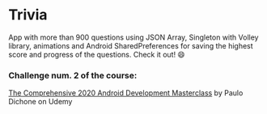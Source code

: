 # Trivia

App with more than 900 questions using JSON Array, Singleton with Volley library, animations and Android SharedPreferences for saving the highest score and progress of the questions. Check it out!  :smile:

### Challenge num. 2 of the course:
[The Comprehensive 2020 Android Development Masterclass](https://www.udemy.com/course/android-development-java-android-studio-masterclass) by Paulo Dichone on Udemy
